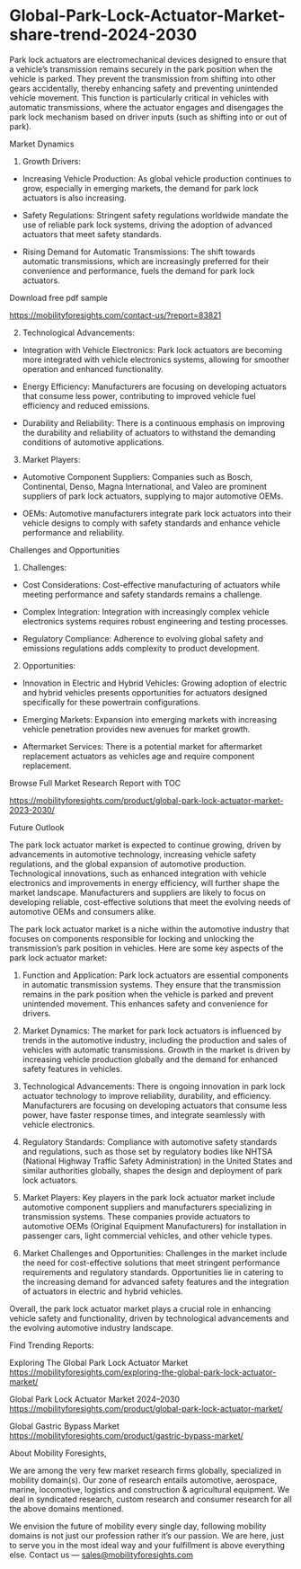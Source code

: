 # Global-Park-Lock-Actuator-Market-share-trend-2024-2030
Park lock actuators are electromechanical devices designed to ensure that a vehicle’s transmission remains securely in the park position when the vehicle is parked. They prevent the transmission from shifting into other gears accidentally, thereby enhancing safety and preventing unintended vehicle movement. This function is particularly critical in vehicles with automatic transmissions, where the actuator engages and disengages the park lock mechanism based on driver inputs (such as shifting into or out of park).

Market Dynamics

1. Growth Drivers:

- Increasing Vehicle Production: As global vehicle production continues to grow, especially in emerging markets, the demand for park lock actuators is also increasing.

- Safety Regulations: Stringent safety regulations worldwide mandate the use of reliable park lock systems, driving the adoption of advanced actuators that meet safety standards.

- Rising Demand for Automatic Transmissions: The shift towards automatic transmissions, which are increasingly preferred for their convenience and performance, fuels the demand for park lock actuators.

Download free pdf sample

https://mobilityforesights.com/contact-us/?report=83821

2. Technological Advancements:

- Integration with Vehicle Electronics: Park lock actuators are becoming more integrated with vehicle electronics systems, allowing for smoother operation and enhanced functionality.

- Energy Efficiency: Manufacturers are focusing on developing actuators that consume less power, contributing to improved vehicle fuel efficiency and reduced emissions.

- Durability and Reliability: There is a continuous emphasis on improving the durability and reliability of actuators to withstand the demanding conditions of automotive applications.

3. Market Players:

- Automotive Component Suppliers: Companies such as Bosch, Continental, Denso, Magna International, and Valeo are prominent suppliers of park lock actuators, supplying to major automotive OEMs.

- OEMs: Automotive manufacturers integrate park lock actuators into their vehicle designs to comply with safety standards and enhance vehicle performance and reliability.

Challenges and Opportunities

1. Challenges:

- Cost Considerations: Cost-effective manufacturing of actuators while meeting performance and safety standards remains a challenge.

- Complex Integration: Integration with increasingly complex vehicle electronics systems requires robust engineering and testing processes.

- Regulatory Compliance: Adherence to evolving global safety and emissions regulations adds complexity to product development.

2. Opportunities:

- Innovation in Electric and Hybrid Vehicles: Growing adoption of electric and hybrid vehicles presents opportunities for actuators designed specifically for these powertrain configurations.

- Emerging Markets: Expansion into emerging markets with increasing vehicle penetration provides new avenues for market growth.

- Aftermarket Services: There is a potential market for aftermarket replacement actuators as vehicles age and require component replacement.

Browse Full Market Research Report with TOC

https://mobilityforesights.com/product/global-park-lock-actuator-market-2023-2030/

Future Outlook

The park lock actuator market is expected to continue growing, driven by advancements in automotive technology, increasing vehicle safety regulations, and the global expansion of automotive production. Technological innovations, such as enhanced integration with vehicle electronics and improvements in energy efficiency, will further shape the market landscape. Manufacturers and suppliers are likely to focus on developing reliable, cost-effective solutions that meet the evolving needs of automotive OEMs and consumers alike.

The park lock actuator market is a niche within the automotive industry that focuses on components responsible for locking and unlocking the transmission’s park position in vehicles. Here are some key aspects of the park lock actuator market:

1. Function and Application: Park lock actuators are essential components in automatic transmission systems. They ensure that the transmission remains in the park position when the vehicle is parked and prevent unintended movement. This enhances safety and convenience for drivers.

2. Market Dynamics: The market for park lock actuators is influenced by trends in the automotive industry, including the production and sales of vehicles with automatic transmissions. Growth in the market is driven by increasing vehicle production globally and the demand for enhanced safety features in vehicles.

3. Technological Advancements: There is ongoing innovation in park lock actuator technology to improve reliability, durability, and efficiency. Manufacturers are focusing on developing actuators that consume less power, have faster response times, and integrate seamlessly with vehicle electronics.

4. Regulatory Standards: Compliance with automotive safety standards and regulations, such as those set by regulatory bodies like NHTSA (National Highway Traffic Safety Administration) in the United States and similar authorities globally, shapes the design and deployment of park lock actuators.

5. Market Players: Key players in the park lock actuator market include automotive component suppliers and manufacturers specializing in transmission systems. These companies provide actuators to automotive OEMs (Original Equipment Manufacturers) for installation in passenger cars, light commercial vehicles, and other vehicle types.

6. Market Challenges and Opportunities: Challenges in the market include the need for cost-effective solutions that meet stringent performance requirements and regulatory standards. Opportunities lie in catering to the increasing demand for advanced safety features and the integration of actuators in electric and hybrid vehicles.

Overall, the park lock actuator market plays a crucial role in enhancing vehicle safety and functionality, driven by technological advancements and the evolving automotive industry landscape.

Find Trending Reports:

Exploring The Global Park Lock Actuator Market
https://mobilityforesights.com/exploring-the-global-park-lock-actuator-market/

Global Park Lock Actuator Market 2024–2030
https://mobilityforesights.com/product/global-park-lock-actuator-market/

Global Gastric Bypass Market
https://mobilityforesights.com/product/gastric-bypass-market/

About Mobility Foresights,

We are among the very few market research firms globally, specialized in mobility domain(s). Our zone of research entails automotive, aerospace, marine, locomotive, logistics and construction & agricultural equipment. We deal in syndicated research, custom research and consumer research for all the above domains mentioned.

We envision the future of mobility every single day, following mobility domains is not just our profession rather it’s our passion. We are here, just to serve you in the most ideal way and your fulfillment is above everything else. Contact us — sales@mobilityforesights.com

